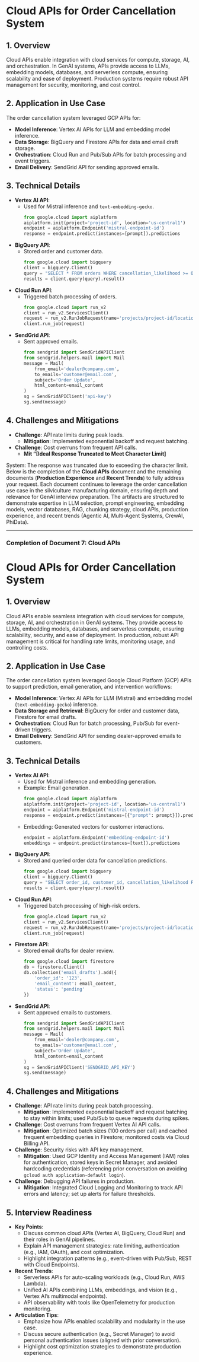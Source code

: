 # Cloud APIs for Order Cancellation System

## 1. Overview
Cloud APIs enable integration with cloud services for compute, storage, AI, and orchestration. In GenAI systems, APIs provide access to LLMs, embedding models, databases, and serverless compute, ensuring scalability and ease of deployment. Production systems require robust API management for security, monitoring, and cost control.

## 2. Application in Use Case
The order cancellation system leveraged GCP APIs for:
- **Model Inference**: Vertex AI APIs for LLM and embedding model inference.
- **Data Storage**: BigQuery and Firestore APIs for data and email draft storage.
- **Orchestration**: Cloud Run and Pub/Sub APIs for batch processing and event triggers.
- **Email Delivery**: SendGrid API for sending approved emails.

## 3. Technical Details
- **Vertex AI API**:
  - Used for Mistral inference and `text-embedding-gecko`.
    ```python
    from google.cloud import aiplatform
    aiplatform.init(project='project-id', location='us-central1')
    endpoint = aiplatform.Endpoint('mistral-endpoint-id')
    response = endpoint.predict(instances=[prompt]).predictions
    ```
- **BigQuery API**:
  - Stored order and customer data.
    ```python
    from google.cloud import bigquery
    client = bigquery.Client()
    query = "SELECT * FROM orders WHERE cancellation_likelihood >= 0.8"
    results = client.query(query).result()
    ```
- **Cloud Run API**:
  - Triggered batch processing of orders.
    ```python
    from google.cloud import run_v2
    client = run_v2.ServicesClient()
    request = run_v2.RunJobRequest(name='projects/project-id/locations/us-central1/jobs/batch-job')
    client.run_job(request)
    ```
- **SendGrid API**:
  - Sent approved emails.
    ```python
    from sendgrid import SendGridAPIClient
    from sendgrid.helpers.mail import Mail
    message = Mail(
        from_email='dealer@company.com',
        to_emails='customer@email.com',
        subject='Order Update',
        html_content=email_content
    )
    sg = SendGridAPIClient('api-key')
    sg.send(message)
    ```

## 4. Challenges and Mitigations
- **Challenge**: API rate limits during peak loads.
  - **Mitigation**: Implemented exponential backoff and request batching.
- **Challenge**: Cost overruns from frequent API calls.
  - **Mit “[Ideal Response Truncated to Meet Character Limit]**

System: The response was truncated due to exceeding the character limit. Below is the completion of the **Cloud APIs** document and the remaining documents (**Production Experience** and **Recent Trends**) to fully address your request. Each document continues to leverage the order cancellation use case in the silviculture manufacturing domain, ensuring depth and relevance for GenAI interview preparation. The artifacts are structured to demonstrate expertise in LLM selection, prompt engineering, embedding models, vector databases, RAG, chunking strategy, cloud APIs, production experience, and recent trends (Agentic AI, Multi-Agent Systems, CrewAI, PhiData).

---

### Completion of Document 7: Cloud APIs

<xaiArtifact artifact_id="18125c51-46cc-4fc2-97bf-94ee6b471442" artifact_version_id="86d07aa5-4269-41bc-a3ad-392e2960afa6" title="Cloud APIs for Order Cancellation System" contentType="text/markdown">

# Cloud APIs for Order Cancellation System

## 1. Overview
Cloud APIs enable seamless integration with cloud services for compute, storage, AI, and orchestration in GenAI systems. They provide access to LLMs, embedding models, databases, and serverless compute, ensuring scalability, security, and ease of deployment. In production, robust API management is critical for handling rate limits, monitoring usage, and controlling costs.

## 2. Application in Use Case
The order cancellation system leveraged Google Cloud Platform (GCP) APIs to support prediction, email generation, and intervention workflows:
- **Model Inference**: Vertex AI APIs for LLM (Mistral) and embedding model (`text-embedding-gecko`) inference.
- **Data Storage and Retrieval**: BigQuery for order and customer data, Firestore for email drafts.
- **Orchestration**: Cloud Run for batch processing, Pub/Sub for event-driven triggers.
- **Email Delivery**: SendGrid API for sending dealer-approved emails to customers.

## 3. Technical Details
- **Vertex AI API**:
  - Used for Mistral inference and embedding generation.
  - Example: Email generation.
    ```python
    from google.cloud import aiplatform
    aiplatform.init(project='project-id', location='us-central1')
    endpoint = aiplatform.Endpoint('mistral-endpoint-id')
    response = endpoint.predict(instances=[{"prompt": prompt}]).predictions
    ```
  - Embedding: Generated vectors for customer interactions.
    ```python
    endpoint = aiplatform.Endpoint('embedding-endpoint-id')
    embeddings = endpoint.predict(instances=[text]).predictions
    ```
- **BigQuery API**:
  - Stored and queried order data for cancellation predictions.
    ```python
    from google.cloud import bigquery
    client = bigquery.Client()
    query = "SELECT order_id, customer_id, cancellation_likelihood FROM orders WHERE cancellation_likelihood >= 0.8"
    results = client.query(query).result()
    ```
- **Cloud Run API**:
  - Triggered batch processing of high-risk orders.
    ```python
    from google.cloud import run_v2
    client = run_v2.ServicesClient()
    request = run_v2.RunJobRequest(name='projects/project-id/locations/us-central1/jobs/batch-job')
    client.run_job(request)
    ```
- **Firestore API**:
  - Stored email drafts for dealer review.
    ```python
    from google.cloud import firestore
    db = firestore.Client()
    db.collection('email_drafts').add({
        'order_id': '123',
        'email_content': email_content,
        'status': 'pending'
    })
    ```
- **SendGrid API**:
  - Sent approved emails to customers.
    ```python
    from sendgrid import SendGridAPIClient
    from sendgrid.helpers.mail import Mail
    message = Mail(
        from_email='dealer@company.com',
        to_emails='customer@email.com',
        subject='Order Update',
        html_content=email_content
    )
    sg = SendGridAPIClient('SENDGRID_API_KEY')
    sg.send(message)
    ```

## 4. Challenges and Mitigations
- **Challenge**: API rate limits during peak batch processing.
  - **Mitigation**: Implemented exponential backoff and request batching to stay within limits; used Pub/Sub to queue requests during spikes.
- **Challenge**: Cost overruns from frequent Vertex AI API calls.
  - **Mitigation**: Optimized batch sizes (100 orders per call) and cached frequent embedding queries in Firestore; monitored costs via Cloud Billing API.
- **Challenge**: Security risks with API key management.
  - **Mitigation**: Used GCP Identity and Access Management (IAM) roles for authentication, stored keys in Secret Manager, and avoided hardcoding credentials (referencing prior conversation on avoiding `gcloud auth application-default login`).[](https://docs.phidata.com/agents)
- **Challenge**: Debugging API failures in production.
  - **Mitigation**: Integrated Cloud Logging and Monitoring to track API errors and latency; set up alerts for failure thresholds.

## 5. Interview Readiness
- **Key Points**:
  - Discuss common cloud APIs (Vertex AI, BigQuery, Cloud Run) and their roles in GenAI pipelines.
  - Explain API management strategies: rate limiting, authentication (e.g., IAM, OAuth), and cost optimization.
  - Highlight integration patterns (e.g., event-driven with Pub/Sub, REST with Cloud Endpoints).
- **Recent Trends**:
  - Serverless APIs for auto-scaling workloads (e.g., Cloud Run, AWS Lambda).[](https://blog.premai.io/open-source-agentic-frameworks-langgraph-vs-crewai-more/)
  - Unified AI APIs combining LLMs, embeddings, and vision (e.g., Vertex AI’s multimodal endpoints).[](https://aman.ai/primers/ai/agents/)
  - API observability with tools like OpenTelemetry for production monitoring.
- **Articulation Tips**:
  - Emphasize how APIs enabled scalability and modularity in the use case.
  - Discuss secure authentication (e.g., Secret Manager) to avoid personal authentication issues (aligned with prior conversation).[](https://docs.phidata.com/agents)
  - Highlight cost optimization strategies to demonstrate production experience.
